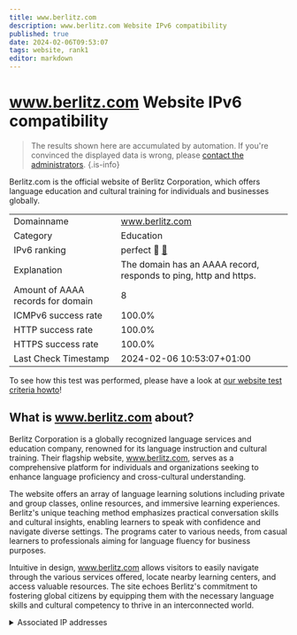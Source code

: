 ```yaml
---
title: www.berlitz.com
description: www.berlitz.com Website IPv6 compatibility
published: true
date: 2024-02-06T09:53:07
tags: website, rank1
editor: markdown
---
```


# www.berlitz.com Website IPv6 compatibility

> The results shown here are accumulated by automation. If you're convinced the displayed data is wrong, please [contact the administrators](/howto/chat). 
{.is-info}

Berlitz.com is the official website of Berlitz Corporation, which offers language education and cultural training for individuals and businesses globally.


|   |   |
| - | - |
| Domainname | www.berlitz.com
| Category | Education |
| IPv6 ranking | perfect :1st_place_medal: [🔗](/howto/ranking) |
| Explanation | The domain has an AAAA record, responds to ping, http and https. |
| Amount of AAAA records for domain | 8 |
| ICMPv6 success rate | 100.0%|
| HTTP success rate | 100.0% |
| HTTPS success rate | 100.0% |
| Last Check Timestamp | 2024-02-06 10:53:07+01:00 |

To see how this test was performed, please have a look at [our website test criteria howto](/howto/testcriteria/website)!


## What is www.berlitz.com about?
Berlitz Corporation is a globally recognized language services and education company, renowned for its language instruction and cultural training. Their flagship website, www.berlitz.com, serves as a comprehensive platform for individuals and organizations seeking to enhance language proficiency and cross-cultural understanding.

The website offers an array of language learning solutions including private and group classes, online resources, and immersive learning experiences. Berlitz's unique teaching method emphasizes practical conversation skills and cultural insights, enabling learners to speak with confidence and navigate diverse settings. The programs cater to various needs, from casual learners to professionals aiming for language fluency for business purposes.

Intuitive in design, www.berlitz.com allows visitors to easily navigate through the various services offered, locate nearby learning centers, and access valuable resources. The site echoes Berlitz's commitment to fostering global citizens by equipping them with the necessary language skills and cultural competency to thrive in an interconnected world.



<details>
<summary>Associated IP addresses</summary>

2600:9000:224a:2400:9:504e:c680:93a1

2600:9000:224a:9400:9:504e:c680:93a1

2600:9000:224a:1200:9:504e:c680:93a1

2600:9000:224a:2600:9:504e:c680:93a1

2600:9000:224a:7600:9:504e:c680:93a1

2600:9000:224a:6200:9:504e:c680:93a1

2600:9000:224a:5200:9:504e:c680:93a1

2600:9000:224a:1e00:9:504e:c680:93a1

</details>
